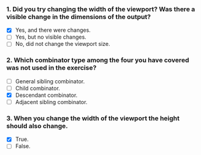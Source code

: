 ### 1. Did you try changing the width of the viewport? Was there a visible change in the dimensions of the output?

- [x] Yes, and there were changes.
- [ ] Yes, but no visible changes.
- [ ] No, did not change the viewport size.

### 2. Which combinator type among the four you have covered was not used in the exercise?

- [ ] General sibling combinator.
- [ ] Child combinator.
- [x] Descendant combinator.
- [ ] Adjacent sibling combinator.

### 3. When you change the width of the viewport the height should also change.

- [x] True.
- [ ] False.
